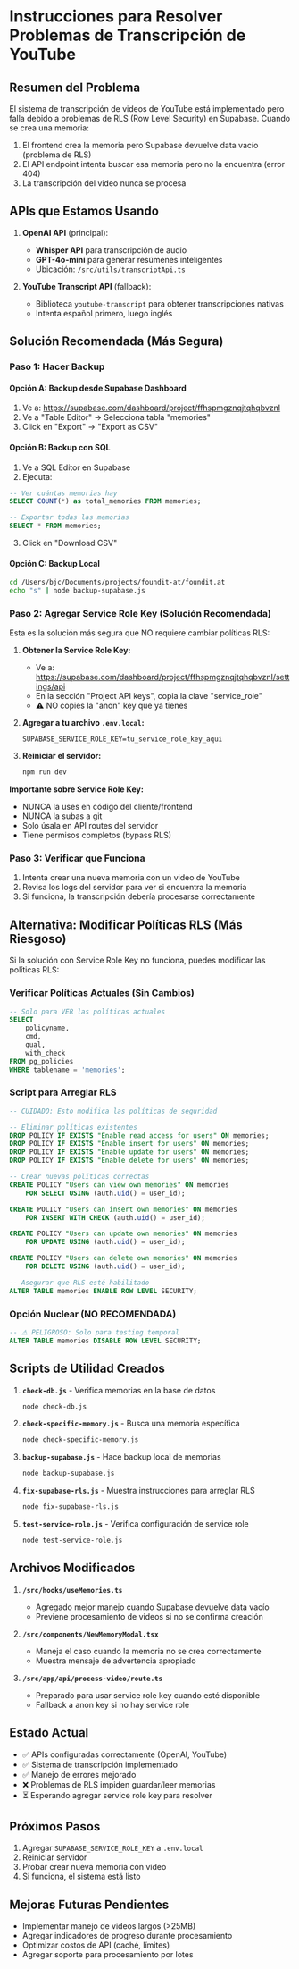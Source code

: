 # Instrucciones para Resolver Problemas de Transcripción de YouTube

## Resumen del Problema

El sistema de transcripción de videos de YouTube está implementado pero falla debido a problemas de RLS (Row Level Security) en Supabase. Cuando se crea una memoria:

1. El frontend crea la memoria pero Supabase devuelve data vacío (problema de RLS)
2. El API endpoint intenta buscar esa memoria pero no la encuentra (error 404)
3. La transcripción del video nunca se procesa

## APIs que Estamos Usando

1. **OpenAI API** (principal):
   - **Whisper API** para transcripción de audio
   - **GPT-4o-mini** para generar resúmenes inteligentes
   - Ubicación: `/src/utils/transcriptApi.ts`

2. **YouTube Transcript API** (fallback):
   - Biblioteca `youtube-transcript` para obtener transcripciones nativas
   - Intenta español primero, luego inglés

## Solución Recomendada (Más Segura)

### Paso 1: Hacer Backup

#### Opción A: Backup desde Supabase Dashboard
1. Ve a: https://supabase.com/dashboard/project/ffhspmgznqjtqhqbvznl
2. Ve a "Table Editor" → Selecciona tabla "memories"
3. Click en "Export" → "Export as CSV"

#### Opción B: Backup con SQL
1. Ve a SQL Editor en Supabase
2. Ejecuta:
```sql
-- Ver cuántas memorias hay
SELECT COUNT(*) as total_memories FROM memories;

-- Exportar todas las memorias
SELECT * FROM memories;
```
3. Click en "Download CSV"

#### Opción C: Backup Local
```bash
cd /Users/bjc/Documents/projects/foundit-at/foundit.at
echo "s" | node backup-supabase.js
```

### Paso 2: Agregar Service Role Key (Solución Recomendada)

Esta es la solución más segura que NO requiere cambiar políticas RLS:

1. **Obtener la Service Role Key:**
   - Ve a: https://supabase.com/dashboard/project/ffhspmgznqjtqhqbvznl/settings/api
   - En la sección "Project API keys", copia la clave "service_role"
   - ⚠️ NO copies la "anon" key que ya tienes

2. **Agregar a tu archivo `.env.local`:**
   ```env
   SUPABASE_SERVICE_ROLE_KEY=tu_service_role_key_aqui
   ```

3. **Reiniciar el servidor:**
   ```bash
   npm run dev
   ```

**Importante sobre Service Role Key:**
- NUNCA la uses en código del cliente/frontend
- NUNCA la subas a git
- Solo úsala en API routes del servidor
- Tiene permisos completos (bypass RLS)

### Paso 3: Verificar que Funciona

1. Intenta crear una nueva memoria con un video de YouTube
2. Revisa los logs del servidor para ver si encuentra la memoria
3. Si funciona, la transcripción debería procesarse correctamente

## Alternativa: Modificar Políticas RLS (Más Riesgoso)

Si la solución con Service Role Key no funciona, puedes modificar las políticas RLS:

### Verificar Políticas Actuales (Sin Cambios)
```sql
-- Solo para VER las políticas actuales
SELECT 
    policyname,
    cmd,
    qual,
    with_check
FROM pg_policies 
WHERE tablename = 'memories';
```

### Script para Arreglar RLS
```sql
-- CUIDADO: Esto modifica las políticas de seguridad

-- Eliminar políticas existentes
DROP POLICY IF EXISTS "Enable read access for users" ON memories;
DROP POLICY IF EXISTS "Enable insert for users" ON memories;
DROP POLICY IF EXISTS "Enable update for users" ON memories;
DROP POLICY IF EXISTS "Enable delete for users" ON memories;

-- Crear nuevas políticas correctas
CREATE POLICY "Users can view own memories" ON memories
    FOR SELECT USING (auth.uid() = user_id);

CREATE POLICY "Users can insert own memories" ON memories
    FOR INSERT WITH CHECK (auth.uid() = user_id);

CREATE POLICY "Users can update own memories" ON memories
    FOR UPDATE USING (auth.uid() = user_id);

CREATE POLICY "Users can delete own memories" ON memories
    FOR DELETE USING (auth.uid() = user_id);

-- Asegurar que RLS esté habilitado
ALTER TABLE memories ENABLE ROW LEVEL SECURITY;
```

### Opción Nuclear (NO RECOMENDADA)
```sql
-- ⚠️ PELIGROSO: Solo para testing temporal
ALTER TABLE memories DISABLE ROW LEVEL SECURITY;
```

## Scripts de Utilidad Creados

1. **`check-db.js`** - Verifica memorias en la base de datos
   ```bash
   node check-db.js
   ```

2. **`check-specific-memory.js`** - Busca una memoria específica
   ```bash
   node check-specific-memory.js
   ```

3. **`backup-supabase.js`** - Hace backup local de memorias
   ```bash
   node backup-supabase.js
   ```

4. **`fix-supabase-rls.js`** - Muestra instrucciones para arreglar RLS
   ```bash
   node fix-supabase-rls.js
   ```

5. **`test-service-role.js`** - Verifica configuración de service role
   ```bash
   node test-service-role.js
   ```

## Archivos Modificados

1. **`/src/hooks/useMemories.ts`**
   - Agregado mejor manejo cuando Supabase devuelve data vacío
   - Previene procesamiento de videos si no se confirma creación

2. **`/src/components/NewMemoryModal.tsx`**
   - Maneja el caso cuando la memoria no se crea correctamente
   - Muestra mensaje de advertencia apropiado

3. **`/src/app/api/process-video/route.ts`**
   - Preparado para usar service role key cuando esté disponible
   - Fallback a anon key si no hay service role

## Estado Actual

- ✅ APIs configuradas correctamente (OpenAI, YouTube)
- ✅ Sistema de transcripción implementado
- ✅ Manejo de errores mejorado
- ❌ Problemas de RLS impiden guardar/leer memorias
- ⏳ Esperando agregar service role key para resolver

## Próximos Pasos

1. Agregar `SUPABASE_SERVICE_ROLE_KEY` a `.env.local`
2. Reiniciar servidor
3. Probar crear nueva memoria con video
4. Si funciona, el sistema está listo

## Mejoras Futuras Pendientes

- Implementar manejo de videos largos (>25MB)
- Agregar indicadores de progreso durante procesamiento
- Optimizar costos de API (caché, límites)
- Agregar soporte para procesamiento por lotes
